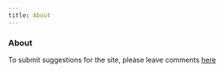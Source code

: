 ```yaml
---
title: About
---
```


<div class="text-center">
  <h3>About</h3>
</div>

To submit suggestions for the site, please leave comments <a href="https://forms.gle/Z6bfBcKVadvrnum56" target="_blank">here</a>